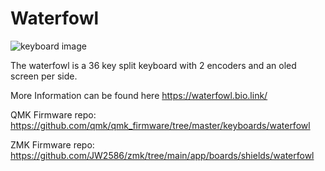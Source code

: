 # Waterfowl

![keyboard image](https://cdn.shopify.com/s/files/1/0295/3245/4956/products/Waterfowl_600x.png?v=1664011122) 

The waterfowl is a 36 key split keyboard with 2 encoders and an oled screen per side. 

More Information can be found here https://waterfowl.bio.link/

QMK Firmware repo: https://github.com/qmk/qmk_firmware/tree/master/keyboards/waterfowl

ZMK Firmware repo: https://github.com/JW2586/zmk/tree/main/app/boards/shields/waterfowl
